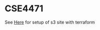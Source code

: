 # CSE4471

See [Here](https://github.com/tiborhercz/s3-website-cloudfront-terraform) for setup of s3 site with terraform
